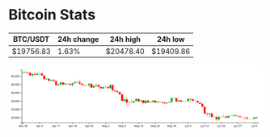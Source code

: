# Bitcoin Stats

BTC/USDT|24h change|24h high|24h low|
|---|---|---|---|
|$19756.83|1.63%|$20478.40|$19409.86|

<img src="./chart.svg">
